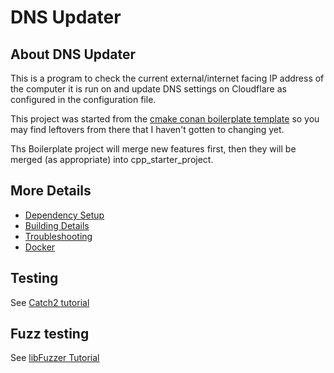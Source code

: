 # DNS Updater

## About DNS Updater

This is a program to check the current external/internet facing IP address of the computer it is run on and update DNS settings on Cloudflare as configured in the configuration file.

This project was started from the [cmake conan boilerplate template](https://github.com/cpp-best-practices/cmake_conan_boilerplate_template) so you may find leftovers from there that I haven't gotten to changing yet.

Ths Boilerplate project will merge new features first, then they will be merged (as appropriate) into cpp_starter_project.

## More Details

 * [Dependency Setup](README_dependencies.md)
 * [Building Details](README_building.md)
 * [Troubleshooting](README_troubleshooting.md)
 * [Docker](README_docker.md)

## Testing

See [Catch2 tutorial](https://github.com/catchorg/Catch2/blob/master/docs/tutorial.md)

## Fuzz testing

See [libFuzzer Tutorial](https://github.com/google/fuzzing/blob/master/tutorial/libFuzzerTutorial.md)


